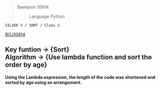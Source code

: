 >Baekjoon 10814
>>Language Python

```SILVER V / SORT / Class 2```

[BOJ10814](https://www.acmicpc.net/problem/10814)<br>
<h2> Key funtion -> {Sort}<br>
Algorithm -> {Use lambda function and sort the order by age} </h2>

<h4> Using the Lambda expression, the length of the code was shortened and sorted by age using an arrangement. </h4>
